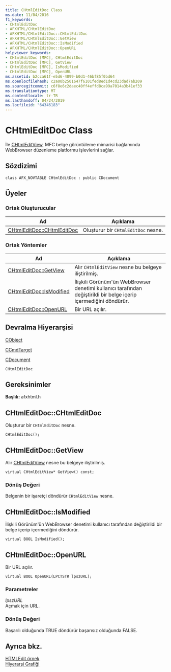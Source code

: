 ```yaml
---
title: CHtmlEditDoc Class
ms.date: 11/04/2016
f1_keywords:
- CHtmlEditDoc
- AFXHTML/CHtmlEditDoc
- AFXHTML/CHtmlEditDoc::CHtmlEditDoc
- AFXHTML/CHtmlEditDoc::GetView
- AFXHTML/CHtmlEditDoc::IsModified
- AFXHTML/CHtmlEditDoc::OpenURL
helpviewer_keywords:
- CHtmlEditDoc [MFC], CHtmlEditDoc
- CHtmlEditDoc [MFC], GetView
- CHtmlEditDoc [MFC], IsModified
- CHtmlEditDoc [MFC], OpenURL
ms.assetid: b2cca61f-e5d6-4099-b0d1-46bf85f0bd64
ms.openlocfilehash: c2a00b2501647f6101fed8ed1d4cd23dad7ab209
ms.sourcegitcommit: c6f8e6c2daec40ff4effd8ca99a7014a3b41ef33
ms.translationtype: MT
ms.contentlocale: tr-TR
ms.lasthandoff: 04/24/2019
ms.locfileid: "64346183"
---
```

# <a name="chtmleditdoc-class"></a>CHtmlEditDoc Class

İle [CHtmlEditView](../../mfc/reference/chtmleditview-class.md), MFC belge görüntüleme mimarisi bağlamında WebBrowser düzenleme platformu işlevlerini sağlar.

## <a name="syntax"></a>Sözdizimi

```
class AFX_NOVTABLE CHtmlEditDoc : public CDocument
```

## <a name="members"></a>Üyeler

### <a name="public-constructors"></a>Ortak Oluşturucular

|Ad|Açıklama|
|----------|-----------------|
|[CHtmlEditDoc::CHtmlEditDoc](#chtmleditdoc)|Oluşturur bir `CHtmlEditDoc` nesne.|

### <a name="public-methods"></a>Ortak Yöntemler

|Ad|Açıklama|
|----------|-----------------|
|[CHtmlEditDoc::GetView](#getview)|Alır `CHtmlEditView` nesne bu belgeye iliştirilmiş.|
|[CHtmlEditDoc::IsModified](#ismodified)|İlişkili Görünüm'ün WebBrowser denetimi kullanıcı tarafından değiştirildi bir belge içerip içermediğini döndürür.|
|[CHtmlEditDoc::OpenURL](#openurl)|Bir URL açılır.|

## <a name="inheritance-hierarchy"></a>Devralma Hiyerarşisi

[CObject](../../mfc/reference/cobject-class.md)

[CCmdTarget](../../mfc/reference/ccmdtarget-class.md)

[CDocument](../../mfc/reference/cdocument-class.md)

`CHtmlEditDoc`

## <a name="requirements"></a>Gereksinimler

**Başlık:** afxhtml.h

##  <a name="chtmleditdoc"></a>  CHtmlEditDoc::CHtmlEditDoc

Oluşturur bir `CHtmlEditDoc` nesne.

```
CHtmlEditDoc();
```

##  <a name="getview"></a>  CHtmlEditDoc::GetView

Alır [CHtmlEditView](../../mfc/reference/chtmleditview-class.md) nesne bu belgeye iliştirilmiş.

```
virtual CHtmlEditView* GetView() const;
```

### <a name="return-value"></a>Dönüş Değeri

Belgenin bir işaretçi döndürür `CHtmlEditView` nesne.

##  <a name="ismodified"></a>  CHtmlEditDoc::IsModified

İlişkili Görünüm'ün WebBrowser denetimi kullanıcı tarafından değiştirildi bir belge içerip içermediğini döndürür.

```
virtual BOOL IsModified();
```

##  <a name="openurl"></a>  CHtmlEditDoc::OpenURL

Bir URL açılır.

```
virtual BOOL OpenURL(LPCTSTR lpszURL);
```

### <a name="parameters"></a>Parametreler

*lpszURL*<br/>
Açmak için URL.

### <a name="return-value"></a>Dönüş Değeri

Başarılı olduğunda TRUE döndürür başarısız olduğunda FALSE.

## <a name="see-also"></a>Ayrıca bkz.

[HTMLEdit örnek](../../overview/visual-cpp-samples.md)<br/>
[Hiyerarşi Grafiği](../../mfc/hierarchy-chart.md)
